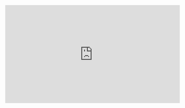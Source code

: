 <iframe width="560" height="315" src="https://www.youtube.com/embed/juw_8jlu3Lk" title="YouTube video player" frameborder="0" allow="accelerometer; autoplay; clipboard-write; encrypted-media; gyroscope; picture-in-picture" allowfullscreen></iframe>
